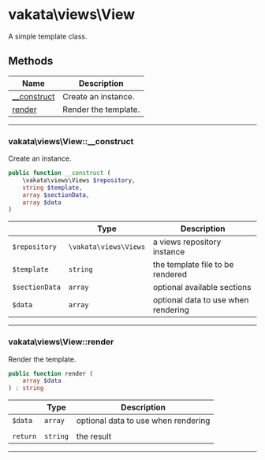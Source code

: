 # vakata\views\View
A simple template class.

## Methods

| Name | Description |
|------|-------------|
|[__construct](#vakata\views\view__construct)|Create an instance.|
|[render](#vakata\views\viewrender)|Render the template.|

---



### vakata\views\View::__construct
Create an instance.  


```php
public function __construct (  
    \vakata\views\Views $repository,  
    string $template,  
    array $sectionData,  
    array $data  
)   
```

|  | Type | Description |
|-----|-----|-----|
| `$repository` | `\vakata\views\Views` | a views repository instance |
| `$template` | `string` | the template file to be rendered |
| `$sectionData` | `array` | optional available sections |
| `$data` | `array` | optional data to use when rendering |

---


### vakata\views\View::render
Render the template.  


```php
public function render (  
    array $data  
) : string    
```

|  | Type | Description |
|-----|-----|-----|
| `$data` | `array` | optional data to use when rendering |
|  |  |  |
| `return` | `string` | the result |

---

